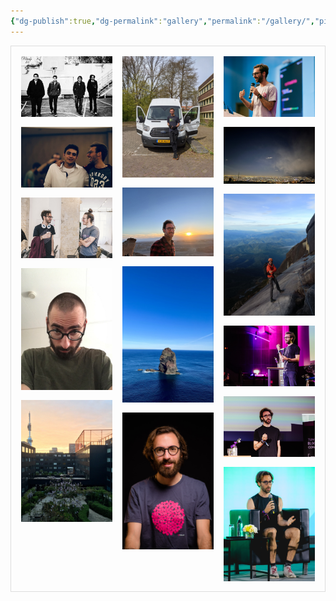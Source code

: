 ```yaml
---
{"dg-publish":true,"dg-permalink":"gallery","permalink":"/gallery/","pinned":true,"contentClasses":"gallery","created":"2024-03-30T16:43:00.000+00:00","updated":"2024-11-23T12:23:07.042+00:00"}
---
```


<div class="grid">

<img src="/img/user/resources/gallery/17B169E1-209F-4C39-83C9-4810D4B8D3A1_1_105_c.jpeg">

<img src="/img/user/resources/ABA157ED-A059-4945-B372-E9B3D2313712_1_105_c.jpeg">

<img src="/img/user/resources/EE4971E9-0D17-4A87-9FDA-86191F4912FE_1_105_c.jpeg">

<img src="/img/user/resources/F2CCDF96-4F2B-415B-992B-9EC384FB8C78_1_105_c.jpeg">

<img src="/img/user/resources/D2996410-F66B-499D-8A01-C9956F0153A2_1_105_c.jpeg">

<img src="/img/user/resources/99D6C606-4DC3-4039-B39A-05E1131FA71E_1_105_c.jpeg">

<img src="/img/user/resources/6222AA52-170A-4387-A5DB-CE48778079CB_1_105_c.jpeg">

<img src="/img/user/resources/A1D93698-E621-4D71-B225-342AFED068B4_1_105_c.jpeg">

<img src="/img/user/resources/B734C666-5548-400F-B9EA-E96CFC9B4970_1_105_c.jpeg">

<img src="/img/user/resources/gallery/7AA2AC17-2BD5-4DE8-8D0F-AC53E298221A_1_105_c.jpeg">

<img src="/img/user/resources/gallery/EE3FFCD5-D5BD-4434-80C0-145C0D6D46BD_1_105_c.jpeg">

<img src="/img/user/resources/E0268449-59F0-4A1E-B5F6-6558224B4E20_1_105_c.jpeg">

<img src="/img/user/resources/98D2B380-BFBC-4DCA-B695-2CBBC5D8DD7E_1_105_c.jpeg">

<img src="/img/user/resources/7EFA9604-CF4C-43C2-8A88-8C1F317BDA7D_1_105_c.jpeg">

<img src="/img/user/resources/A5018EFD-7BD0-4FC3-A323-E0749DBDD57B.jpeg">

</div>

<style>

.grid {

border: 1px solid #ddd;

column-count: 4;

column-gap: 1rem;

padding: 1rem;

}



@media (max-width: 1200px) {

.grid {

column-count: 3;

}

}



@media (max-width: 800px) {

.grid {

column-count: 2;

}

}



@media (max-width: 400px) {

.grid {

column-count: 1;

}

}



/* Only target images that come after #start within .grid */

.grid img {

width: 100%;

height: auto;

margin-bottom: 1rem;

display: block;

cursor: pointer;

transition: opacity 0.3s ease;

}



.grid img:hover {

opacity: 0.9;

}



/* Modal styles */

.modal {

display: none;

position: fixed;

top: 0;

left: 0;

right: 0;

bottom: 0;

background: rgba(0, 0, 0, 0.9);

z-index: 1000;

padding: 2rem;

box-sizing: border-box;

}



.modal.active {

display: flex;

justify-content: center;

align-items: center;

}



.modal img {

max-width: 90%;

max-height: 90vh;

object-fit: contain;

}



.close-button {

position: absolute;

top: 1rem;

right: 1rem;

background: white;

border: none;

width: 2rem;

height: 2rem;

border-radius: 50%;

cursor: pointer;

display: flex;

align-items: center;

justify-content: center;

font-size: 1.2rem;

font-weight: bold;

}



.close-button:hover {

background: #eee;

}

</style>



<script>

// Create modal elements

const modal = document.createElement('div');

modal.className = 'modal';

const modalImg = document.createElement('img');

const closeButton = document.createElement('button');

closeButton.className = 'close-button';

closeButton.innerHTML = '×';

modal.appendChild(modalImg);

modal.appendChild(closeButton);

document.body.appendChild(modal);



// Add click handlers only to gallery images after #start

document.querySelectorAll('.grid img').forEach(img => {

img.addEventListener('click', () => {

modalImg.src = img.src;

modal.classList.add('active');

});

});



// Close modal when clicking close button or outside the image

closeButton.addEventListener('click', () => {

modal.classList.remove('active');

});



modal.addEventListener('click', (e) => {

if (e.target === modal) {

modal.classList.remove('active');

}

});



// Close modal with escape key

document.addEventListener('keydown', (e) => {

if (e.key === 'Escape' && modal.classList.contains('active')) {

modal.classList.remove('active');

}

});

</script>
